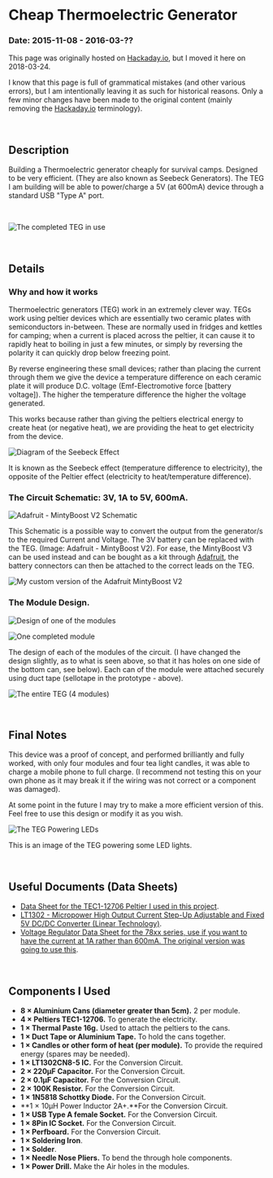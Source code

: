 # Cheap Thermoelectric Generator

<!--
###AUTHOR###:Alex Vear
-->

### Date: 2015-11-08 - 2016-03-??

This page was originally hosted on [Hackaday.io](https://hackaday.io), but I
moved it here on 2018-03-24.

I know that this page is full of grammatical mistakes (and other various
errors), but I am intentionally leaving it as such for historical reasons.  Only
a few minor changes have been made to the original content (mainly removing the
[Hackaday.io](https://hackaday.io) terminology).

<br>

## Description

Building a Thermoelectric generator cheaply for survival camps.  Designed to be
very efficient. (They are also known as Seebeck Generators).  The TEG I am
building will be able to power/charge a 5V (at 600mA) device through a standard
USB "Type A" port.

<br>

![The completed TEG in use](images/teg.jpg)

<br>

## Details

### Why and how it works

Thermoelectric generators (TEG) work in an extremely clever way. TEGs work using
peltier devices which are essentially two ceramic plates with semiconductors
in-between. These are normally used in fridges and kettles for camping; when a
current is placed across the peltier, it can cause it to rapidly heat to boiling
in just a few minutes, or simply by reversing the polarity it can quickly drop
below freezing point.

By reverse engineering these small devices; rather than placing the current
through them we give the device a temperature difference on each ceramic plate
it will produce D.C. voltage (Emf-Electromotive force [battery voltage]). The
higher the temperature difference the higher the voltage generated.

This works because rather than giving the peltiers electrical energy to
create heat (or negative heat), we are providing the heat to get electricity
from the device.

![Diagram of the Seebeck Effect](images/seebeck-effect.jpg)

It is known as the Seebeck effect (temperature difference to electricity), the
opposite of the Peltier effect (electricity to heat/temperature difference).

### The Circuit Schematic: 3V, 1A to 5V, 600mA.

![Adafruit - MintyBoost V2 Schematic](images/adafruit-mintyboost-v2.png)

This Schematic is a possible way to convert the output from the generator/s to
the required Current and Voltage. The 3V battery can be replaced with the TEG.
(Image: Adafruit - MintyBoost V2). For ease, the MintyBoost V3 can be used
instead and can be bought as a kit through [Adafruit](https://adafruit.com), the
battery connectors can then be attached to the correct leads on the TEG.

![My custom version of the Adafruit MintyBoost V2](images/custom-mintyboost-v2.jpg)

### The Module Design.

![Design of one of the modules](images/module-design.jpg)

![One completed module](images/completed-module.jpg)

The design of each of the modules of the circuit. (I have changed the design
slightly, as to what is seen above, so that it has holes on one side of the
bottom can, see below). Each can of the module were attached securely using duct
tape (sellotape in the prototype - above).

![The entire TEG (4 modules)](images/completed-teg.jpg)

<br>

## Final Notes

This device was a proof of concept, and performed brilliantly and fully worked,
with only four modules and four tea light candles, it was able to charge a
mobile phone to full charge. (I recommend not testing this on your own phone as
it may break it if the wiring was not correct or a component was damaged).

At some point in the future I may try to make a more efficient version of this.
Feel free to use this design or modify it as you wish.

![The TEG Powering LEDs](images/teg-powering-lights.jpeg)

This is an image of the TEG powering some LED lights.

<br>

## Useful Documents (Data Sheets)

- [Data Sheet for the TEC1-12706 Peltier I used in this
  project](docs/TEC1-12706_40,40,3.8.pdf).
- [LT1302 - Micropower High Output Current Step-Up Adjustable and Fixed 5V DC/DC
  Converter (Linear Technology)](docs/lt1302.pdf).
- [Voltage Regulator Data Sheet for the 78xx series, use if you want to have the
  current at 1A rather than 600mA. The original version was going to use
  this](docs/78xx.pdf).

<br>

## Components I Used

- **8 × Aluminium Cans (diameter greater than 5cm).** 2 per module.
- **4 × Peltiers TEC1-12706.** To generate the electricity.
- **1 × Thermal Paste 16g.** Used to attach the peltiers to the cans.
- **1 × Duct Tape or Aluminium Tape.** To hold the cans together.
- **1 × Candles or other form of heat (per module).** To provide the required energy (spares may be needed).
- **1 × LT1302CN8-5 IC.** For the Conversion Circuit.
- **2 × 220µF Capacitor.** For the Conversion Circuit.
- **2 × 0.1µF Capacitor.** For the Conversion Circuit.
- **2 × 100K Resistor.** For the Conversion Circuit.
- **1 × 1N5818 Schottky Diode.** For the Conversion Circuit.
- **1 × 10µH Power Inductor 2A+.**For the Conversion Circuit.
- **1 × USB Type A female Socket.** For the Conversion Circuit.
- **1 × 8Pin IC Socket.** For the Conversion Circuit.
- **1 × Perfboard.** For the Conversion Circuit.
- **1 × Soldering Iron**.
- **1 × Solder**.
- **1 × Needle Nose Pliers.** To bend the through hole components.
- **1 × Power Drill.** Make the Air holes in the modules.
